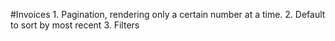 #Invoices
    1. Pagination, rendering only a certain number at a time.
    2. Default to sort by most recent
    3. Filters 